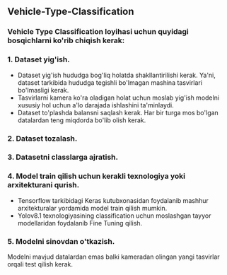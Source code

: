 ## Vehicle-Type-Classification

### Vehicle Type Classification loyihasi uchun quyidagi bosqichlarni ko'rib chiqish kerak:
### 1. Dataset yig'ish.
* Dataset yig'ish hududga bog'liq holatda shakllantirilishi kerak. Ya'ni, dataset tarkibida hududga tegishli bo'lmagan mashina tasvirlari bo'lmasligi kerak.
* Tasvirlarni kamera ko'ra oladigan holat uchun moslab yig'ish modelni xususiy hol uchun a'lo darajada ishlashini ta'minlaydi.
* Dataset to'plashda balansni saqlash kerak. Har bir turga mos bo'lgan datalardan teng miqdorda bo'lib olish kerak.

### 2. Dataset tozalash.

### 3. Datasetni classlarga ajratish.

### 4. Model train qilish uchun kerakli texnologiya yoki arxitekturani qurish.
* Tensorflow tarkibidagi Keras kutubxonasidan foydalanib mashhur arxitekturalar yordamida model train qilish mumkin.
* Yolov8.1 texnologiyasining classification uchun moslashgan tayyor modellaridan foydalanib Fine Tuning qilish.

### 5. Modelni sinovdan o'tkazish.
Modelni mavjud datalardan emas balki kameradan olingan yangi tasvirlar orqali test qilish kerak.

